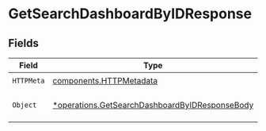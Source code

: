 # GetSearchDashboardByIDResponse


## Fields

| Field                                                                                                           | Type                                                                                                            | Required                                                                                                        | Description                                                                                                     |
| --------------------------------------------------------------------------------------------------------------- | --------------------------------------------------------------------------------------------------------------- | --------------------------------------------------------------------------------------------------------------- | --------------------------------------------------------------------------------------------------------------- |
| `HTTPMeta`                                                                                                      | [components.HTTPMetadata](../../models/components/httpmetadata.md)                                              | :heavy_check_mark:                                                                                              | N/A                                                                                                             |
| `Object`                                                                                                        | [*operations.GetSearchDashboardByIDResponseBody](../../models/operations/getsearchdashboardbyidresponsebody.md) | :heavy_minus_sign:                                                                                              | a list of SearchDashboard objects                                                                               |